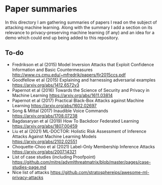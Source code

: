 # Paper summaries

In this directory I am gathering summaries of papers I read on the subject of attacking machine learning. Along with the summary I add a section on its relevance to privacy-preserving machine learning (if any) and an idea for a demo which could end up being added to this repository.

## To-do

-   Fredrikson et al (2015) Model Inversion Attacks that Exploit Confidence Information
    and Basic Countermeasures http://www.cs.cmu.edu/~mfredrik/papers/fjr2015ccs.pdf
-   Goodfellow et al (2015) Explaining and harnessing adversarial examples https://arxiv.org/abs/1412.6572v3
-   Papernot et al (2016) Towards the Science of Security and Privacy in Machine Learning https://arxiv.org/abs/1611.03814
-   Papernot et al (2017) Practical Black-Box Attacks against Machine Learning https://arxiv.org/abs/1602.02697
-   Song & Mittal (2017) Inaudible Voice Commands https://arxiv.org/abs/1708.07238
-   Bagdasaryan et al (2019) How To Backdoor Federated Learning https://arxiv.org/abs/1807.00459
-   Liu et al (2021) ML-DOCTOR: Holistic Risk Assessment of Inference Attacks Against Machine Learning Models https://arxiv.org/abs/2102.02551
-   Choquette-Choo et al (2021) Label-Only Membership Inference Attacks https://arxiv.org/abs/2007.14321
-   List of case studies (including Proofpoint) https://github.com/mitre/advmlthreatmatrix/blob/master/pages/case-studies-page.md
-   Nice list of attacks https://github.com/stratosphereips/awesome-ml-privacy-attacks
